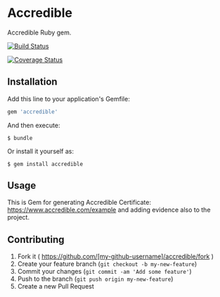# Accredible

Accredible Ruby gem. 

[![Build Status](https://travis-ci.org/Integralist/Sinderella.png?branch=master)](http://travis-ci.org/deependersingla/accredible_ruby) 

[![Coverage Status](https://coveralls.io/repos/Integralist/Sinderella/badge.png)](https://coveralls.io/r/deependersingla/accredible_ruby)

## Installation

Add this line to your application's Gemfile:

```ruby
gem 'accredible'
```

And then execute:

    $ bundle

Or install it yourself as:

    $ gem install accredible

## Usage

This is Gem for generating Accredible Certificate: https://www.accredible.com/example and adding evidence also to the project.

## Contributing

1. Fork it ( https://github.com/[my-github-username]/accredible/fork )
2. Create your feature branch (`git checkout -b my-new-feature`)
3. Commit your changes (`git commit -am 'Add some feature'`)
4. Push to the branch (`git push origin my-new-feature`)
5. Create a new Pull Request
